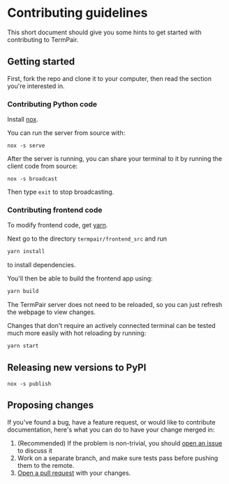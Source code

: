 # Contributing guidelines

This short document should give you some hints to get started with contributing to TermPair.

## Getting started

First, fork the repo and clone it to your computer, then read the section you're interested in.

### Contributing Python code

Install [nox](https://pypi.org/project/nox/).

You can run the server from source with:

```
nox -s serve
```

After the server is running, you can share your terminal to it by running the client code from source:
```
nox -s broadcast
```
Then type `exit` to stop broadcasting.


### Contributing frontend code

To modify frontend code, get [yarn](https://yarnpkg.com/en/).

Next go to the directory `termpair/frontend_src` and run
```bash
yarn install
```
to install dependencies.

You'll then be able to build the frontend app using:

```bash
yarn build
```

The TermPair server does not need to be reloaded, so you can just refresh the webpage to view changes.

Changes that don't require an actively connected terminal can be tested much more easily with hot reloading by running:

```bash
yarn start
```

## Releasing new versions to PyPI
```
nox -s publish
```

## Proposing changes

If you've found a bug, have a feature request, or would like to contribute documentation, here's what you can do to have your change merged in:

1. (Recommended) If the problem is non-trivial, you should [open an issue][issue] to discuss it
2. Work on a separate branch, and make sure tests pass before pushing them to the remote.
3. [Open a pull request][pr] with your changes.

[issue]: https://github.com/cs01/termpair/issues/new
[pr]: https://github.com/cs01/termpair/compare
